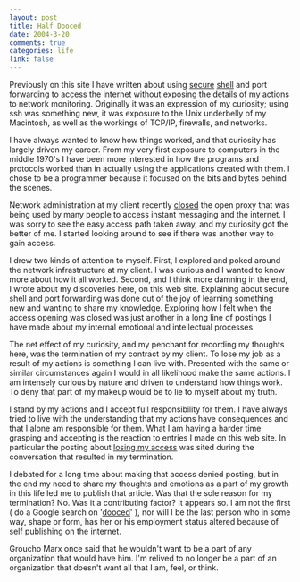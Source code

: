 ```yaml
--- 
layout: post
title: Half Dooced
date: 2004-3-20
comments: true
categories: life
link: false
---
```

Previously on this site I have written about using <a href="http://www.zanshin.net/blogs/000232.html" title="ssh">secure</a>  <a href="http://www.zanshin.net/blogs/000290.html" title="ssh II">shell</a> and port forwarding to access the internet without exposing the details of my actions to network monitoring. Originally it was an expression of my curiosity; using ssh was something new, it was exposure to the Unix underbelly of my Macintosh, as well as the workings of TCP/IP, firewalls, and networks.

I have always wanted to know how things worked, and that curiosity has largely driven my career. From my very first exposure to computers in the middle 1970's I have been more interested in how the programs and protocols worked than in actually using the applications created with them. I chose to be a programmer because it focused on the bits and bytes behind the scenes.

Network administration at my client recently <a href="http://www.zanshin.net/blogs/000381.html" title="access denied">closed</a> the open proxy that was being used by many people to access instant messaging and the internet. I was sorry to see the easy access path taken away, and my curiosity got the better of me. I started looking around to see if there was another way to gain access.

I drew two kinds of attention to myself. First, I explored and poked around the network infrastructure at my client. I was curious and I wanted to know more about how it all worked.  Second, and I think more damning in the end, I wrote about my discoveries here, on this web site. Explaining about secure shell and port forwarding was done out of the joy of learning something new and wanting to share my knowledge. Exploring how I felt when the access opening was closed was just another in a long line of postings I have made about my internal emotional and intellectual processes.

The net effect of my curiosity, and my penchant for recording my thoughts here, was the termination of my contract by my client. To lose my job as a result of my actions is something I can live with. Presented with the same or similar circumstances again I would in all likelihood make the same actions. I am intensely curious by nature and driven to understand how things work. To deny that part of my makeup would be to lie to myself about my truth.

I stand by my actions and I accept full responsibility for them. I have always tried to live with the understanding that my actions have consequences and that I alone am responsible for them. What I am having a harder time grasping and accepting is the reaction to entries I made on this web site. In particular the posting about <a href="http://www.zanshin.net/blogs/000381.html" title="access denied">losing my access</a> was sited during the conversation that resulted in my termination.

I debated for a long time about making that access denied posting, but in the end my need to share my thoughts and emotions as a part of my growth in this life led me to publish that article. Was that the sole reason for my termination? No. Was it a contributing factor? It appears so. I am not the first ( do a Google search on '<a href="http://www.dooce.com/archives/daily/02_26_2002.html" title="Collecting Unemployment">dooced</a>' ), nor will I be the last person who in some way, shape or form, has her or his employment status altered because of self publishing on the internet.

Groucho Marx once said that he wouldn't want to be a part of any organization that would have him. I'm relived to no longer be a part of an organization that doesn't want all that I am, feel, or think.
